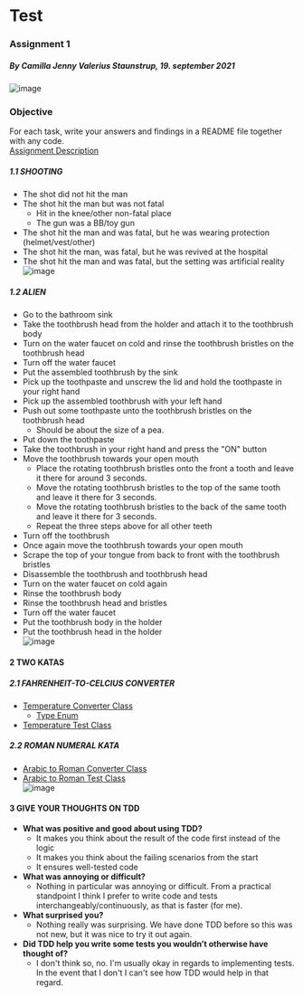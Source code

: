 # Test
### Assignment 1
##### By Camilla Jenny Valerius Staunstrup, 19. september 2021  
![image](https://user-images.githubusercontent.com/35559774/132123870-4d9d914d-a1e4-48c8-af9f-bd879fb7abc4.png)
### Objective
For each task, write your answers and findings in a README file together with any
code.  
[Assignment Description](https://github.com/Castau/2nd_semester_individual_assignments/blob/main/test/One/assignment-01-description.pdf)

##### 1.1 SHOOTING
- The shot did not hit the man
- The shot hit the man but was not fatal
  - Hit in the knee/other non-fatal place 
  - The gun was a BB/toy gun 
- The shot hit the man and was fatal, but he was wearing protection (helmet/vest/other) 
- The shot hit the man, was fatal, but he was revived at the hospital
- The shot hit the man and was fatal, but the setting was artificial reality  
![image](https://user-images.githubusercontent.com/35559774/132123870-4d9d914d-a1e4-48c8-af9f-bd879fb7abc4.png)
##### 1.2 ALIEN
- Go to the bathroom sink
- Take the toothbrush head from the holder and attach it to the toothbrush body
- Turn on the water faucet  on cold and rinse the toothbrush bristles on the toothbrush head
- Turn off the water faucet
- Put the assembled toothbrush by the sink
- Pick up the toothpaste and unscrew the lid and hold the toothpaste in your right hand
- Pick up the assembled toothbrush with your left hand
- Push out some toothpaste unto the toothbrush bristles on the toothbrush head
	- Should be about the size of a pea.
- Put down the toothpaste
- Take the toothbrush in your right hand and press the "ON" button
- Move the toothbrush towards your open mouth 
  - Place the rotating toothbrush bristles onto the front a tooth and leave it there for around 3 seconds.
  - Move the rotating toothbrush bristles to the top of the same tooth and leave it there for 3 seconds.
  - Move the rotating toothbrush bristles to the back of the same tooth and leave it there for 3 seconds.
  - Repeat the three steps above for all other teeth
- Turn off the toothbrush
- Once again move the toothbrush towards your open mouth 
- Scrape the top of your tongue from back to front with the toothbrush bristles
- Disassemble the toothbrush and toothbrush head
- Turn on the water faucet on cold again
- Rinse the toothbrush body 
- Rinse the toothbrush head and bristles
- Turn off the water faucet
- Put the toothbrush body in the holder
- Put the toothbrush head in the holder  
![image](https://user-images.githubusercontent.com/35559774/132123870-4d9d914d-a1e4-48c8-af9f-bd879fb7abc4.png)

#### 2 TWO KATAS
##### 2.1 FAHRENHEIT-TO-CELCIUS CONVERTER
- [Temperature Converter Class](https://github.com/Castau/2nd_semester_individual_assignments/blob/main/test/One/src/main/java/ConvertTemperature.java)  
  - [Type Enum](https://github.com/Castau/2nd_semester_individual_assignments/blob/main/test/One/src/main/java/FromTempType.java)
- [Temperature Test Class](https://github.com/Castau/2nd_semester_individual_assignments/blob/main/test/One/src/test/java/TemperatureTest.java)  
  

##### 2.2 ROMAN NUMERAL KATA
- [Arabic to Roman Converter Class](https://github.com/Castau/2nd_semester_individual_assignments/blob/main/test/One/src/main/java/ConvertRomanNumber.java)  
- [Arabic to Roman Test Class](https://github.com/Castau/2nd_semester_individual_assignments/blob/main/test/One/src/test/java/RomanTest.java)   
![image](https://user-images.githubusercontent.com/35559774/132123870-4d9d914d-a1e4-48c8-af9f-bd879fb7abc4.png)

#### 3 GIVE YOUR THOUGHTS ON TDD
- **What was positive and good about using TDD?**
  - It makes you think about the result of the code first instead of the logic
  - It makes you think about the failing scenarios from the start
  - It ensures well-tested code
- **What was annoying or difficult?**
	- Nothing in particular was annoying or difficult. From a practical standpoint I think I prefer to write code and tests interchangeably/continuously, as that is faster (for me). 
- **What surprised you?**
	- Nothing really was surprising. We have done TDD before so this was not new, but it was nice to try it out again.
- **Did TDD help you write some tests you wouldn’t otherwise have thought of?**
	- I don't think so, no. I'm usually okay in regards to implementing tests. In the event that I don't I can't see how TDD would help in that regard. 
